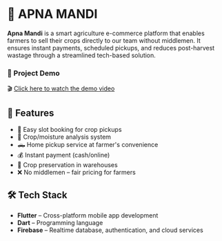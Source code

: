 # 🌾 **APNA MANDI**

**Apna Mandi** is a smart agriculture e-commerce platform that enables farmers to sell their crops directly to our team without middlemen. It ensures instant payments, scheduled pickups, and reduces post-harvest wastage through a streamlined tech-based solution.

### 🎥 Project Demo

🎬 [Click here to watch the demo video](https://github.com/Vaibhav7409/apna-mandi/blob/master/ApnaMandi.mp4)

## 🚀 Features

- 📱 Easy slot booking for crop pickups  
- 🧪 Crop/moisture analysis system  
- 🛻 Home pickup service at farmer's convenience  
- 💰 Instant payment (cash/online)  
- 🧊 Crop preservation in warehouses  
- ❌ No middlemen – fair pricing for farmers  

## 🛠️ Tech Stack

- **Flutter** – Cross-platform mobile app development  
- **Dart** – Programming language  
- **Firebase** – Realtime database, authentication, and cloud services  
